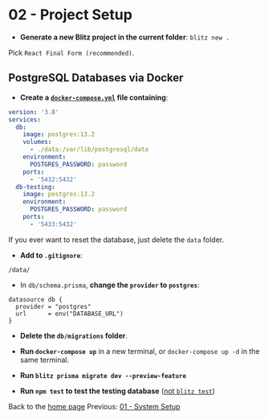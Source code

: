 # 02 - Project Setup

- **Generate a new Blitz project in the current folder**: `blitz new .`

Pick `React Final Form (recommended)`.

## PostgreSQL Databases via Docker

- **Create a [`docker-compose.yml`](/02-project-setup/docker-compose.yml) file containing**:

```yaml
version: '3.8'
services:
  db:
    image: postgres:13.2
    volumes:
      - ./data:/var/lib/postgresql/data
    environment:
      POSTGRES_PASSWORD: password
    ports:
      - '5432:5432'
  db-testing:
    image: postgres:13.2
    environment:
      POSTGRES_PASSWORD: password
    ports:
      - '5433:5432'
```

If you ever want to reset the database, just delete the `data` folder.

- **Add to `.gitignore`**:

```
/data/
```

- In `db/schema.prisma`, **change the `provider` to `postgres`**:

```
datasource db {
  provider = "postgres"
  url      = env("DATABASE_URL")
}
```

- **Delete the `db/migrations` folder**.

- **Run `docker-compose up`** in a new terminal, or `docker-compose up -d` in the same terminal.

- **Run `blitz prisma migrate dev --preview-feature`**

- **Run `npm test` to test the testing database** ([not `blitz test`](https://github.com/blitz-js/blitz/issues/2006))

Back to the [home page](/)
Previous: [01 - System Setup](/01-system-setup#readme)
